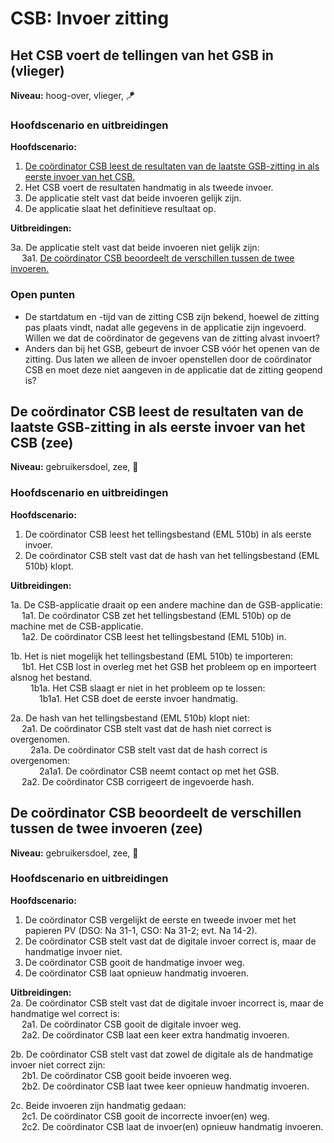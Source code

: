 # CSB: Invoer zitting

## Het CSB voert de tellingen van het GSB in (vlieger)

__Niveau:__ hoog-over, vlieger, 🪁

### Hoofdscenario en uitbreidingen

__Hoofdscenario:__  

1. [De coördinator CSB leest de resultaten van de laatste GSB-zitting in als eerste invoer van het CSB.](#de-coördinator-csb-leest-de-resultaten-van-de-laatste-gsb-zitting-in-als-eerste-invoer-van-het-csb-zee)
2. Het CSB voert de resultaten handmatig in als tweede invoer.
3. De applicatie stelt vast dat beide invoeren gelijk zijn.
4. De applicatie slaat het definitieve resultaat op.

__Uitbreidingen:__

3a. De applicatie stelt vast dat beide invoeren niet gelijk zijn:  
&emsp; 3a1. [De coördinator CSB beoordeelt de verschillen tussen de twee invoeren.](#de-coördinator-csb-beoordeelt-de-verschillen-tussen-de-twee-invoeren-zee)

### Open punten
- De startdatum en -tijd van de zitting CSB zijn bekend, hoewel de zitting pas plaats vindt, nadat alle gegevens in de applicatie zijn ingevoerd. Willen we dat de coördinator de gegevens van de zitting alvast invoert?
- Anders dan bij het GSB, gebeurt de invoer CSB vóór het openen van de zitting. Dus laten we alleen de invoer openstellen door de coördinator CSB en moet deze niet aangeven in de applicatie dat de zitting geopend is?


## De coördinator CSB leest de resultaten van de laatste GSB-zitting in als eerste invoer van het CSB (zee)

__Niveau:__ gebruikersdoel, zee, 🌊

### Hoofdscenario en uitbreidingen

__Hoofdscenario:__

1. De coördinator CSB leest het tellingsbestand (EML 510b) in als eerste invoer.
2. De coördinator CSB stelt vast dat de hash van het tellingsbestand (EML 510b) klopt.

__Uitbreidingen:__

1a. De CSB-applicatie draait op een andere machine dan de GSB-applicatie:  
&emsp; 1a1. De coördinator CSB zet het tellingsbestand (EML 510b) op de machine met de CSB-applicatie.  
&emsp; 1a2. De coördinator CSB leest het tellingsbestand (EML 510b) in.

1b. Het is niet mogelijk het tellingsbestand (EML 510b) te importeren:  
&emsp; 1b1. Het CSB lost in overleg met het GSB het probleem op en importeert alsnog het bestand.  
&emsp;&emsp; 1b1a. Het CSB slaagt er niet in het probleem op te lossen:  
&emsp;&emsp;&emsp; 1b1a1. Het CSB doet de eerste invoer handmatig.

2a. De hash van het tellingsbestand (EML 510b) klopt niet:  
&emsp; 2a1. De coördinator CSB stelt vast dat de hash niet correct is overgenomen.  
&emsp;&emsp; 2a1a. De coördinator CSB stelt vast dat de hash correct is overgenomen:  
&emsp;&emsp;&emsp; 2a1a1. De coördinator CSB neemt contact op met het GSB.  
&emsp; 2a2. De coördinator CSB corrigeert de ingevoerde hash.


## De coördinator CSB beoordeelt de verschillen tussen de twee invoeren (zee)

__Niveau:__ gebruikersdoel, zee, 🌊

### Hoofdscenario en uitbreidingen

__Hoofdscenario:__
1. De coördinator CSB vergelijkt de eerste en tweede invoer met het papieren PV (DSO: Na 31-1, CSO: Na 31-2; evt. Na 14-2).  
2. De coördinator CSB stelt vast dat de digitale invoer correct is, maar de handmatige invoer niet.
3. De coördinator CSB gooit de handmatige invoer weg.
4. De coördinator CSB laat opnieuw handmatig invoeren.

__Uitbreidingen:__  
2a. De coördinator CSB stelt vast dat de digitale invoer incorrect is, maar de handmatige wel correct is:  
&emsp; 2a1. De coördinator CSB gooit de digitale invoer weg.  
&emsp; 2a2. De coördinator CSB laat een keer extra handmatig invoeren.

2b. De coördinator CSB stelt vast dat zowel de digitale als de handmatige invoer niet correct zijn:  
&emsp; 2b1. De coördinator CSB gooit beide invoeren weg.  
&emsp; 2b2. De coördinator CSB laat twee keer opnieuw handmatig invoeren.

2c. Beide invoeren zijn handmatig gedaan:  
&emsp; 2c1. De coördinator CSB gooit de incorrecte invoer(en) weg.  
&emsp; 2c2. De coördinator CSB laat de invoer(en) opnieuw handmatig invoeren.
